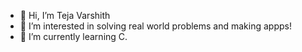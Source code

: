 - 👋 Hi, I’m Teja Varshith
- 👀 I’m interested in solving real world problems and making appps!
- 🌱 I’m currently learning C.

<!---
Teja-png279/Teja-png279 is a ✨ special ✨ repository because its `README.md` (this file) appears on your GitHub profile.
You can click the Preview link to take a look at your changes.
--->

